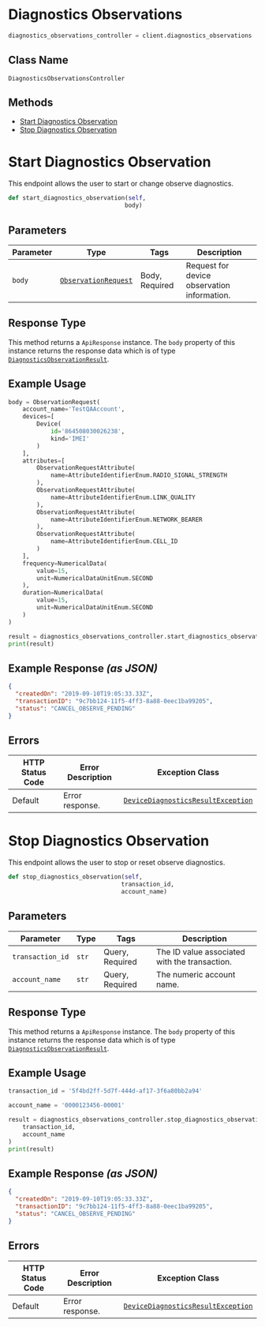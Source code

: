 # Diagnostics Observations

```python
diagnostics_observations_controller = client.diagnostics_observations
```

## Class Name

`DiagnosticsObservationsController`

## Methods

* [Start Diagnostics Observation](../../doc/controllers/diagnostics-observations.md#start-diagnostics-observation)
* [Stop Diagnostics Observation](../../doc/controllers/diagnostics-observations.md#stop-diagnostics-observation)


# Start Diagnostics Observation

This endpoint allows the user to start or change observe diagnostics.

```python
def start_diagnostics_observation(self,
                                 body)
```

## Parameters

| Parameter | Type | Tags | Description |
|  --- | --- | --- | --- |
| `body` | [`ObservationRequest`](../../doc/models/observation-request.md) | Body, Required | Request for device observation information. |

## Response Type

This method returns a `ApiResponse` instance. The `body` property of this instance returns the response data which is of type [`DiagnosticsObservationResult`](../../doc/models/diagnostics-observation-result.md).

## Example Usage

```python
body = ObservationRequest(
    account_name='TestQAAccount',
    devices=[
        Device(
            id='864508030026238',
            kind='IMEI'
        )
    ],
    attributes=[
        ObservationRequestAttribute(
            name=AttributeIdentifierEnum.RADIO_SIGNAL_STRENGTH
        ),
        ObservationRequestAttribute(
            name=AttributeIdentifierEnum.LINK_QUALITY
        ),
        ObservationRequestAttribute(
            name=AttributeIdentifierEnum.NETWORK_BEARER
        ),
        ObservationRequestAttribute(
            name=AttributeIdentifierEnum.CELL_ID
        )
    ],
    frequency=NumericalData(
        value=15,
        unit=NumericalDataUnitEnum.SECOND
    ),
    duration=NumericalData(
        value=15,
        unit=NumericalDataUnitEnum.SECOND
    )
)

result = diagnostics_observations_controller.start_diagnostics_observation(body)
print(result)
```

## Example Response *(as JSON)*

```json
{
  "createdOn": "2019-09-10T19:05:33.33Z",
  "transactionID": "9c7bb124-11f5-4ff3-8a88-0eec1ba99205",
  "status": "CANCEL_OBSERVE_PENDING"
}
```

## Errors

| HTTP Status Code | Error Description | Exception Class |
|  --- | --- | --- |
| Default | Error response. | [`DeviceDiagnosticsResultException`](../../doc/models/device-diagnostics-result-exception.md) |


# Stop Diagnostics Observation

This endpoint allows the user to stop or reset observe diagnostics.

```python
def stop_diagnostics_observation(self,
                                transaction_id,
                                account_name)
```

## Parameters

| Parameter | Type | Tags | Description |
|  --- | --- | --- | --- |
| `transaction_id` | `str` | Query, Required | The ID value associated with the transaction. |
| `account_name` | `str` | Query, Required | The numeric account name. |

## Response Type

This method returns a `ApiResponse` instance. The `body` property of this instance returns the response data which is of type [`DiagnosticsObservationResult`](../../doc/models/diagnostics-observation-result.md).

## Example Usage

```python
transaction_id = '5f4bd2ff-5d7f-444d-af17-3f6a80bb2a94'

account_name = '0000123456-00001'

result = diagnostics_observations_controller.stop_diagnostics_observation(
    transaction_id,
    account_name
)
print(result)
```

## Example Response *(as JSON)*

```json
{
  "createdOn": "2019-09-10T19:05:33.33Z",
  "transactionID": "9c7bb124-11f5-4ff3-8a88-0eec1ba99205",
  "status": "CANCEL_OBSERVE_PENDING"
}
```

## Errors

| HTTP Status Code | Error Description | Exception Class |
|  --- | --- | --- |
| Default | Error response. | [`DeviceDiagnosticsResultException`](../../doc/models/device-diagnostics-result-exception.md) |

